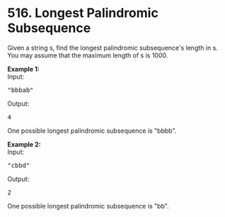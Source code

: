 <h1>516. Longest Palindromic Subsequence</h1>
<div><p>
Given a string s, find the longest palindromic subsequence's length in s. You may assume that the maximum length of s is 1000.
</p>

<p><b>Example 1:</b><br>
Input: 
</p><pre>"bbbab"
</pre>
Output: 
<pre>4
</pre>
One possible longest palindromic subsequence is "bbbb".
<p></p>

<p><b>Example 2:</b><br>
Input:
</p><pre>"cbbd"
</pre>
Output:
<pre>2
</pre>
One possible longest palindromic subsequence is "bb".
<p></p></div>